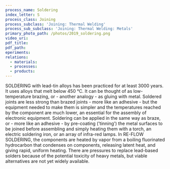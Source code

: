 ```yaml
---
process_name: Soldering
index_letter: S
process_class: Joining
process_subclass: 'Joining: Thermal Welding'
process_sub_subclass: 'Joining: Thermal Welding: Metals'
primary_photo_path: /photos/2019_soldering.png
video_uri:
pdf_title:
pdf_path:
eperiments:
relations:
  - materials:
  - processes:
  - products:
---
```


SOLDERING with lead-tin alloys has been practiced for at least 3000 years. It uses alloys that melt below 450 °C. It can be thought of as low-temperature brazing, or - another analogy - as gluing with metal. Soldered joints are
less strong than brazed joints - more like an adhesive - but the equipment needed to make them is simpler and the temperatures reached by the component are much lower, an essential for the assembly of electronic equipment. Soldering can be applied in the same way as braze, or - more like an adhesive - by pre-coating ('tinning') the metal surfaces to be joined before assembling and simply heating them with a torch, an electric soldering iron, or an array of infra-red lamps. In RE-FLOW SOLDERING, the components are heated by vapor from a boiling fluorinated hydrocarbon that condenses on components, releasing latent heat, and giving rapid, uniform heating. There are pressures to replace lead-based solders because of the potential toxicity of heavy metals, but viable alternatives are not yet widely available.